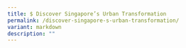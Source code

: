 ```yaml
---
title: $ Discover Singapore’s Urban Transformation
permalink: /discover-singapore-s-urban-transformation/
variant: markdown
description: ""
---
```

